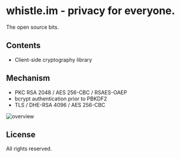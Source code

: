 whistle.im - privacy for everyone.
==================================
The open source bits.

Contents
--------
* Client-side cryptography library

Mechanism
---------
* PKC RSA 2048 / AES 256-CBC / RSAES-OAEP
* bcrypt authentication prior to PBKDF2
* TLS / DHE-RSA 4096 / AES 256-CBC

![overview](https://whistle.im/img/crypt.png)

License
-------
All rights reserved.
